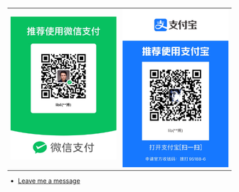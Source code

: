 <table>
  <tr>
    <td><img width="256" src="wechat.jpg" /></td>
    <td><img width="256" src="alipay.jpg" /></td>
  </tr>
</table>

- [Leave me a message](https://github.com/libli/buy-me-a-coffee/issues/new)
